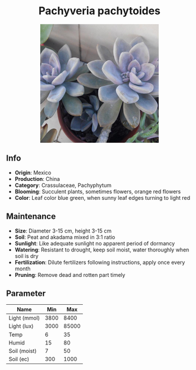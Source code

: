 <h1 align='center'>Pachyveria pachytoides</h1>
<p align="center">
    <img 
        align='center'
        width='320'
        src="../images/pachyveria pachytoides.png" 
        alt='Pachyveria pachytoides' />
</p>

## Info

 - **Origin**: Mexico
 - **Production**: China
 - **Category**: Crassulaceae, Pachyphytum
 - **Blooming**: Succulent plants, sometimes flowers, orange red flowers
 - **Color**: Leaf color blue green, when sunny leaf edges turning to light red

## Maintenance

 - **Size**: Diameter 3-15 cm, height 3-15 cm
 - **Soil**: Peat and akadama mixed in 3:1 ratio
 - **Sunlight**: Like adequate sunlight no apparent period of dormancy
 - **Watering**: Resistant to drought, keep soil moist, water thoroughly when soil is dry
 - **Fertilization**: Dilute fertilizers following instructions, apply once every month
 - **Pruning**: Remove dead and rotten part timely

## Parameter

| Name         | Min  | Max   |
|--------------|------|-------|
| Light (mmol) | 3800 | 8400  |
| Light (lux)  | 3000 | 85000 |
| Temp         | 6    | 35    |
| Humid        | 15   | 80    |
| Soil (moist) | 7   | 50    |
| Soil (ec)    | 300  | 1000  |